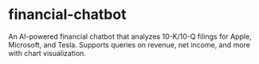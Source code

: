 # financial-chatbot
An AI-powered financial chatbot that analyzes 10-K/10-Q filings for Apple, Microsoft, and Tesla. Supports queries on revenue, net income, and more with chart visualization.
